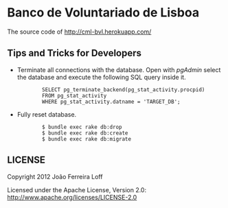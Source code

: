 Banco de Voluntariado de Lisboa
======

The source code of http://cml-bvl.herokuapp.com/


Tips and Tricks for Developers 
------------

*	Terminate all connections with the database. Open with _pgAdmin_ select the database and execute the following SQL query inside it.

				SELECT pg_terminate_backend(pg_stat_activity.procpid)
				FROM pg_stat_activity
				WHERE pg_stat_activity.datname = 'TARGET_DB';

*	Fully reset database.
				
				$ bundle exec rake db:drop
				$ bundle exec rake db:create
				$ bundle exec rake db:migrate

LICENSE
------------

Copyright 2012 João Ferreira Loff

Licensed under the Apache License, Version 2.0: http://www.apache.org/licenses/LICENSE-2.0